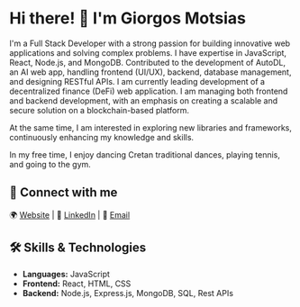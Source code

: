 # Hi there! 👋 I'm Giorgos Motsias

I'm a Full Stack Developer with a strong passion for building innovative web applications and solving complex problems. I have expertise in JavaScript, React, Node.js, and MongoDB. Contributed to the development of AutoDL, an AI web app, handling frontend (UI/UX), backend, database management, and designing RESTful APIs.
I am currently leading development of a decentralized finance (DeFi) web application. I am managing both frontend and backend development, with an emphasis on creating a scalable and secure solution on a blockchain-based platform.  

At the same time, I am interested in exploring new libraries and frameworks, continuously enhancing my knowledge and skills.

In my free time, I enjoy dancing Cretan traditional dances, playing tennis, and going to the gym.

## 🔗 Connect with me
🌍 [Website](https://www.motsias.com) | 🔗 [LinkedIn](https://linkedin.com/in/giorgosmotsias) | 📧 [Email](mailto:giorgosmotsias@outlook.com)

## 🛠️ Skills & Technologies
- **Languages:** JavaScript
- **Frontend:** React, HTML, CSS
- **Backend:** Node.js, Express.js, MongoDB, SQL, Rest APIs

